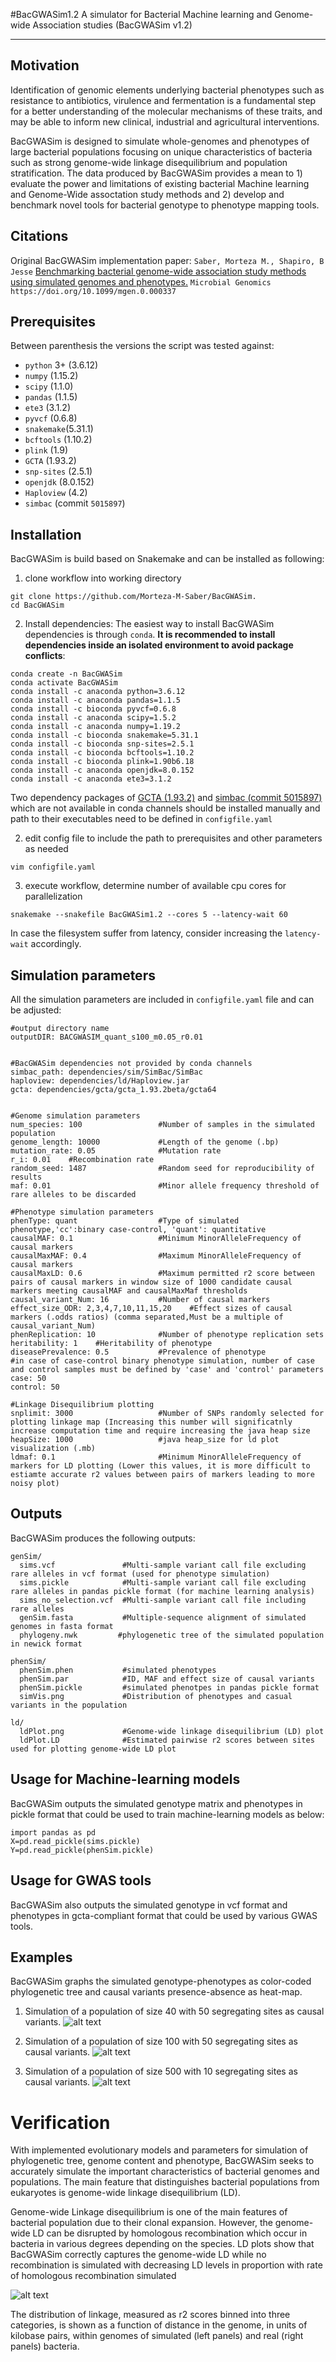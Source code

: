 #BacGWASim1.2
A simulator for Bacterial Machine learning and Genome-wide Association studies (BacGWASim v1.2)

----------

Motivation
----------
Identification of genomic elements underlying bacterial phenotypes such as resistance to antibiotics, virulence and fermentation is a fundamental step for a better understanding of the molecular mechanisms of these traits, and may be able to inform new clinical, industrial and agricultural interventions.

BacGWASim is designed to simulate whole-genomes and phenotypes of large bacterial populations focusing on unique characteristics of bacteria such as strong genome-wide linkage disequilibrium and population stratification. The data produced by BacGWASim provides a mean to 1) evaluate the power and limitations of existing bacterial Machine learning and Genome-Wide assoctation study methods and 2) develop and benchmark novel tools for bacterial genotype to phenotype mapping tools.

Citations
--------

Original BacGWASim implementation paper: `Saber, Morteza M., Shapiro, B Jesse` [Benchmarking bacterial genome-wide association study methods using simulated genomes and phenotypes.](https://www.microbiologyresearch.org/content/journal/mgen/10.1099/mgen.0.000337#tab2) `Microbial Genomics https://doi.org/10.1099/mgen.0.000337`

Prerequisites
-------------

Between parenthesis the versions the script was tested against:

* `python` 3+ (3.6.12)
* `numpy` (1.15.2)
* `scipy` (1.1.0)
* `pandas` (1.1.5)
* `ete3` (3.1.2)
* `pyvcf` (0.6.8)
* `snakemake`(5.31.1)
* `bcftools` (1.10.2)
* `plink` (1.9)
* `GCTA` (1.93.2)
* `snp-sites` (2.5.1)
* `openjdk` (8.0.152)
* `Haploview` (4.2)
* `simbac` (commit `5015897`)


Installation
------------

BacGWASim is build based on Snakemake and can be installed as following:

1)  clone workflow into working directory   
```    
git clone https://github.com/Morteza-M-Saber/BacGWASim.
cd BacGWASim 
```
2) Install dependencies:
The easiest way to install BacGWASim dependencies is through `conda`. **It is recommended to install dependencies inside an isolated environment to avoid package conflicts**:
```    
conda create -n BacGWASim
conda activate BacGWASim
conda install -c anaconda python=3.6.12
conda install -c anaconda pandas=1.1.5
conda install -c bioconda pyvcf=0.6.8
conda install -c anaconda scipy=1.5.2
conda install -c anaconda numpy=1.19.2
conda install -c bioconda snakemake=5.31.1
conda install -c bioconda snp-sites=2.5.1
conda install -c bioconda bcftools=1.10.2
conda install -c bioconda plink=1.90b6.18
conda install -c anaconda openjdk=8.0.152
conda install -c anaconda ete3=3.1.2
```
Two dependency packages of  [GCTA (1.93.2)](https://cnsgenomics.com/software/gcta/#Download) and [simbac (commit 5015897)](https://github.com/tbrown91/SimBac) which are not available in conda channels should be installed manually and path to their executables need to be defined in `configfile.yaml`


2) edit config file to include the path to prerequisites and other parameters as needed
```
vim configfile.yaml
```

3) execute workflow, determine number of available cpu cores for parallelization
```
snakemake --snakefile BacGWASim1.2 --cores 5 --latency-wait 60
```
In case the filesystem suffer from latency, consider increasing the `latency-wait` accordingly.

Simulation parameters
------------
All the simulation parameters are included in `configfile.yaml` file and can be adjusted:

```
#output directory name
outputDIR: BACGWASIM_quant_s100_m0.05_r0.01


#BacGWASim dependencies not provided by conda channels
simbac_path: dependencies/sim/SimBac/SimBac
haploview: dependencies/ld/Haploview.jar
gcta: dependencies/gcta/gcta_1.93.2beta/gcta64


#Genome simulation parameters
num_species: 100                 #Number of samples in the simulated population
genome_length: 10000             #Length of the genome (.bp)
mutation_rate: 0.05              #Mutation rate
r_i: 0.01    #Recombination rate
random_seed: 1487                #Random seed for reproducibility of results
maf: 0.01                        #Minor allele frequency threshold of rare alleles to be discarded

#Phenotype simulation parameters
phenType: quant                  #Type of simulated phenotype,'cc':binary case-control, 'quant': quantitative
causalMAF: 0.1                   #Minimum MinorAlleleFrequency of causal markers
causalMaxMAF: 0.4                #Maximum MinorAlleleFrequency of causal markers
causalMaxLD: 0.6                 #Maximum permitted r2 score between pairs of causal markers in window size of 1000 candidate causal markers meeting causalMAF and causalMaxMaf thresholds
causal_variant_Num: 16           #Number of causal markers
effect_size_ODR: 2,3,4,7,10,11,15,20    #Effect sizes of causal markers (.odds ratios) (comma separated,Must be a multiple of causal_variant_Num)
phenReplication: 10              #Number of phenotype replication sets
heritability: 1    #Heritability of phenotype
diseasePrevalence: 0.5           #Prevalence of phenotype
#in case of case-control binary phenotype simulation, number of case and control samples must be defined by 'case' and 'control' parameters
case: 50
control: 50

#Linkage Disequilibrium plotting
snplimit: 3000                   #Number of SNPs randomly selected for plotting linkage map (Increasing this number will significatnly increase computation time and require increasing the java heap size
heapSize: 1000                   #java heap_size for ld plot visualization (.mb)
ldmaf: 0.1                       #Minimum MinorAlleleFrequency of markers for LD plotting (Lower this values, it is more difficult to estiamte accurate r2 values between pairs of markers leading to more noisy plot)
```
Outputs
------------
BacGWASim produces the following outputs:
```
genSim/
  sims.vcf               #Multi-sample variant call file excluding rare alleles in vcf format (used for phenotype simulation)
  sims.pickle            #Multi-sample variant call file excluding rare alleles in pandas pickle format (for machine learning analysis)
  sims_no_selection.vcf  #Multi-sample variant call file including rare alleles
  genSim.fasta           #Multiple-sequence alignment of simulated genomes in fasta format
  phylogeny.nwk         #phylogenetic tree of the simulated population in newick format

phenSim/
  phenSim.phen           #simulated phenotypes
  phenSim.par            #ID, MAF and effect size of causal variants
  phenSim.pickle         #simulated phenotpes in pandas pickle format
  simVis.png             #Distribution of phenotypes and casual variants in the population

ld/
  ldPlot.png             #Genome-wide linkage disequilibrium (LD) plot
  ldPlot.LD              #Estimated pairwise r2 scores between sites used for plotting genome-wide LD plot

```

Usage for Machine-learning models
------------
BacGWASim outputs the simulated genotype matrix and phenotypes in pickle format that could be used to train machine-learning models as below:

```
import pandas as pd
X=pd.read_pickle(sims.pickle)
Y=pd.read_pickle(phenSim.pickle)

```

Usage for GWAS tools
------------
BacGWASim also outputs the simulated genotype in vcf format and phenotypes in gcta-compliant format that could be used by various GWAS tools.

Examples
------------
BacGWASim graphs the simulated genotype-phenotypes as color-coded phylogenetic tree and causal variants presence-absence as heat-map.

1. Simulation of a population of size 40 with 50 segregating sites as causal variants. 
![alt text](https://github.com/Morteza-M-Saber/BacGWASim/blob/master/Img/mytree40_50.png)

2. Simulation of a population of size 100 with 50 segregating sites as causal variants.
![alt text](https://github.com/Morteza-M-Saber/BacGWASim/blob/master/Img/mytree100_50.png)

3. Simulation of a population of size 500 with 10 segregating sites as causal variants.
![alt text](https://github.com/Morteza-M-Saber/BacGWASim/blob/master/Img/mytree500_10.png)

# Verification
With implemented evolutionary models and parameters for simulation of phylogenetic tree, genome content and phenotype, BacGWASim seeks to accurately simulate the important characteristics of bacterial genomes and populations. The  main feature that distinguishes bacterial populations from eukaryotes is genome-wide linkage disequilibrium (LD).    

Genome-wide Linkage disequilibrium is one of the main features of bacterial population due to their clonal expansion. However, the genome-wide LD can be disrupted by homologous recombination which occur in bacteria in various degrees depending on the species. LD plots show that BacGWASim correctly captures the genome-wide LD while no recombination is simulated with decreasing LD levels in proportion with rate of homologous recombination simulated

![alt text](https://github.com/Morteza-M-Saber/BacGWASim/blob/master/Img/LDRangeComparison.png)

The distribution of linkage, measured as r2 scores binned into three categories, is shown as a function of distance in the genome, in units of kilobase pairs, within genomes of simulated (left panels) and real (right panels) bacteria.
